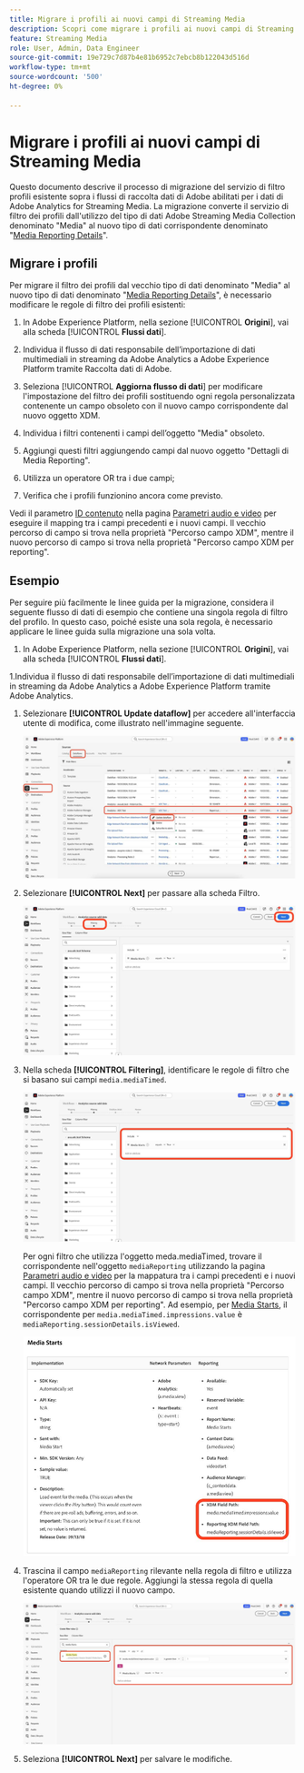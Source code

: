 ```yaml
---
title: Migrare i profili ai nuovi campi di Streaming Media
description: Scopri come migrare i profili ai nuovi campi di Streaming Media
feature: Streaming Media
role: User, Admin, Data Engineer
source-git-commit: 19e729c7d87b4e81b6952c7ebcb8b122043d516d
workflow-type: tm+mt
source-wordcount: '500'
ht-degree: 0%

---
```


# Migrare i profili ai nuovi campi di Streaming Media

Questo documento descrive il processo di migrazione del servizio di filtro profili esistente sopra i flussi di raccolta dati di Adobe abilitati per i dati di Adobe Analytics for Streaming Media. La migrazione converte il servizio di filtro dei profili dall&#39;utilizzo del tipo di dati Adobe Streaming Media Collection denominato &quot;Media&quot; al nuovo tipo di dati corrispondente denominato &quot;[Media Reporting Details](https://experienceleague.adobe.com/en/docs/experience-platform/xdm/data-types/media-reporting-details)&quot;.

## Migrare i profili

Per migrare il filtro dei profili dal vecchio tipo di dati denominato &quot;Media&quot; al nuovo tipo di dati denominato &quot;[Media Reporting Details](https://experienceleague.adobe.com/en/docs/experience-platform/xdm/data-types/media-reporting-details)&quot;, è necessario modificare le regole di filtro dei profili esistenti:

1. In Adobe Experience Platform, nella sezione [!UICONTROL **Origini**], vai alla scheda [!UICONTROL **Flussi dati**].

1. Individua il flusso di dati responsabile dell’importazione di dati multimediali in streaming da Adobe Analytics a Adobe Experience Platform tramite Raccolta dati di Adobe.

1. Seleziona [!UICONTROL **Aggiorna flusso di dati**] per modificare l&#39;impostazione del filtro dei profili sostituendo ogni regola personalizzata contenente un campo obsoleto con il nuovo campo corrispondente dal nuovo oggetto XDM.

1. Individua i filtri contenenti i campi dell’oggetto &quot;Media&quot; obsoleto.

1. Aggiungi questi filtri aggiungendo campi dal nuovo oggetto &quot;Dettagli di Media Reporting&quot;.

1. Utilizza un operatore OR tra i due campi;

1. Verifica che i profili funzionino ancora come previsto.

Vedi il parametro [ID contenuto](https://experienceleague.adobe.com/en/docs/media-analytics/using/implementation/variables/audio-video-parameters#content-id) nella pagina [Parametri audio e video](https://experienceleague.adobe.com/it/docs/media-analytics/using/implementation/variables/audio-video-parameters) per eseguire il mapping tra i campi precedenti e i nuovi campi. Il vecchio percorso di campo si trova nella proprietà &quot;Percorso campo XDM&quot;, mentre il nuovo percorso di campo si trova nella proprietà &quot;Percorso campo XDM per reporting&quot;.

## Esempio

Per seguire più facilmente le linee guida per la migrazione, considera il seguente flusso di dati di esempio che contiene una singola regola di filtro del profilo. In questo caso, poiché esiste una sola regola, è necessario applicare le linee guida sulla migrazione una sola volta.

1. In Adobe Experience Platform, nella sezione [!UICONTROL **Origini**], vai alla scheda [!UICONTROL **Flussi dati**].

1.Individua il flusso di dati responsabile dell’importazione di dati multimediali in streaming da Adobe Analytics a Adobe Experience Platform tramite Adobe Analytics.

1. Selezionare **[!UICONTROL Update dataflow]** per accedere all&#39;interfaccia utente di modifica, come illustrato nell&#39;immagine seguente.

   ![Profilo flusso di dati AEP](assets/aep-dataflow-profile.jpeg)

1. Selezionare **[!UICONTROL Next]** per passare alla scheda Filtro.

   ![Scheda filtro flusso di dati di AEP](assets/aep-dataflow-filtering-profile.jpeg)

1. Nella scheda **[!UICONTROL Filtering]**, identificare le regole di filtro che si basano sui campi `media.mediaTimed`.

   ![Regole filtro flusso di dati di AEP](assets/dataflow-filtering-rules-profile.jpeg)


   Per ogni filtro che utilizza l&#39;oggetto meda.mediaTimed, trovare il corrispondente nell&#39;oggetto `mediaReporting` utilizzando la pagina [Parametri audio e video](https://experienceleague.adobe.com/it/docs/media-analytics/using/implementation/variables/audio-video-parameters) per la mappatura tra i campi precedenti e i nuovi campi. Il vecchio percorso di campo si trova nella proprietà &quot;Percorso campo XDM&quot;, mentre il nuovo percorso di campo si trova nella proprietà &quot;Percorso campo XDM per reporting&quot;. Ad esempio, per [Media Starts](https://experienceleague.adobe.com/en/docs/media-analytics/using/implementation/variables/audio-video-parameters#media-starts), il corrispondente per `media.mediaTimed.impressions.value` è `mediaReporting.sessionDetails.isViewed`.

   ![Campi XDM nuovi e precedenti](assets/xdm-fields-new-and-old.jpeg)

1. Trascina il campo `mediaReporting` rilevante nella regola di filtro e utilizza l&#39;operatore OR tra le due regole. Aggiungi la stessa regola di quella esistente quando utilizzi il nuovo campo.

   ![Aggiungi regole filtro](assets/add-filter-rules.jpeg)

1. Seleziona **[!UICONTROL Next]** per salvare le modifiche.
